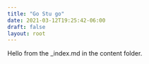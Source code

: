 ```yaml
---
title: "Go Stu go"
date: 2021-03-12T19:25:42-06:00
draft: false
layout: root
---
```


Hello from the _index.md in the content folder.